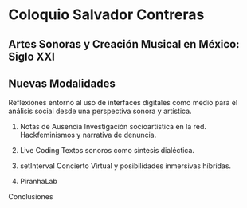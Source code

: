 # Coloquio Salvador Contreras 
## Artes Sonoras y Creación Musical en México: Siglo XXI

## Nuevas Modalidades

Reflexiones entorno al uso de interfaces digitales como medio para el análisis social desde una perspectiva sonora y artística.

1. Notas de Ausencia
Investigación socioartística en la red. 
Hackfeminismos y narrativa de denuncia.

2. Live Coding
Textos sonoros como síntesis dialéctica.

3. setInterval
Concierto Virtual y posibilidades inmersivas híbridas. 

4. PiranhaLab

Conclusiones
